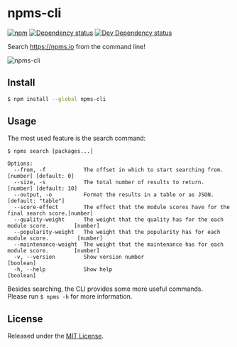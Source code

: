 # npms-cli

[![npm][npm-image]][npm-url] [![Dependency status][david-dm-image]][david-dm-url] [![Dev Dependency status][david-dm-dev-image]][david-dm-dev-url]

Search <https://npms.io> from the command line!

![npms-cli](https://cloud.githubusercontent.com/assets/13259/17828647/a27c2d30-665d-11e6-9d9c-e43e02b31872.png)


## Install

```bash
$ npm install --global npms-cli
```

## Usage

The most used feature is the search command:

```
$ npms search [packages...]

Options:
  --from, -f            The offset in which to start searching from.         [number] [default: 0]
  --size, -s            The total number of results to return.              [number] [default: 10]
  --output, -o          Format the results in a table or as JSON.               [default: "table"]
  --score-effect        The effect that the module scores have for the final search score.[number]
  --quality-weight      The weight that the quality has for the each module score.        [number]
  --popularity-weight   The weight that the popularity has for each module score.         [number]
  --maintenance-weight  The weight that the maintenance has for each module score.        [number]
  -v, --version         Show version number                                              [boolean]
  -h, --help            Show help                                                        [boolean]
```

Besides searching, the CLI provides some more useful commands.  
Please run `$ npms -h` for more information.


## License

Released under the [MIT License](http://www.opensource.org/licenses/mit-license.php).


[npm-image]: https://img.shields.io/npm/v/npms-cli.svg
[npm-url]: https://www.npmjs.com/package/npms-cli
[david-dm-dev-image]: https://img.shields.io/david/dev/npms/npms-cli.svg
[david-dm-dev-url]: https://david-dm.org/npms/npms-cli#info=devDependencies
[david-dm-image]: https://img.shields.io/david/npms/npms-cli.svg
[david-dm-url]: https://david-dm.org/npms/npms-cli
